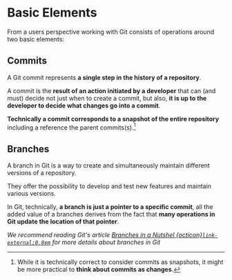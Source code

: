 # Basic Elements

From a users perspective working with Git consists of operations around two basic elements:

## Commits
A Git commit represents **a single step in the history of a repository**.

A commit is the **result of an action initiated by a developer** that can (and must) decide not just when to create a commit, but also, **it is up to the developer to decide what changes go into a commit**.

**Technically a commit corresponds to a snapshot of the entire repository** including a reference the parent commits(s).[^sn1]

[^sn1]: While it is technically correct to consider commits as snapshots, it might be more practical to **think about commits as changes**.

## Branches

A branch in Git is a way to create and simultaneously maintain different versions of a repository.

They offer the possibility to develop and test new features and maintain various versions.

In Git, technically,  **a branch is just a pointer to a specific commit**, all the added value of a branches derives from the fact that **many operations in Git update the location of that pointer**.

_We recommend reading Git's article [Branches in a Nutshel&nbsp;{octicon}`link-external;0.8em`](ttps://git-scm.com/book/en/v2/Git-Branching-Branches-in-a-Nutshell) for more details about branches in Git_
